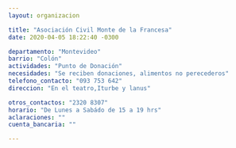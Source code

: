 ```yaml
---
layout: organizacion

title: "Asociación Civil Monte de la Francesa"
date: 2020-04-05 18:22:40 -0300

departamento: "Montevideo"
barrio: "Colón"
actividades: "Punto de Donación"
necesidades: "Se reciben donaciones, alimentos no perecederos"
telefono_contacto: "093 753 642"
direccion: "En el teatro,Iturbe y lanus"

otros_contactos: "2320 8307"
horario: "De Lunes a Sabádo de 15 a 19 hrs"
aclaraciones: ""
cuenta_bancaria: ""

---
```

